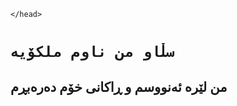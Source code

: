 <idoctype html>

<html>
    <head>

<link rel="stylesheet" href="css.css" >


    </head>

<body>

<h1>

    سڵاو من ناوم ملکۆیە 

</h1>

<h2> 
    
من لێرە ئەنووسم و ڕاکانی خۆم دەرەبڕم

</h2>


</body>


</html>
